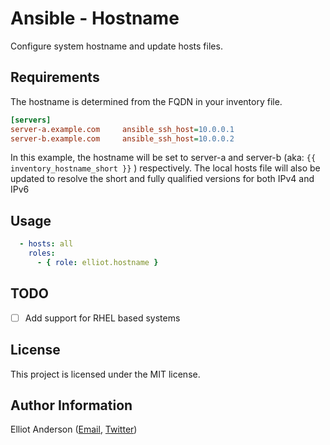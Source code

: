 Ansible - Hostname
=========

Configure system hostname and update hosts files.

Requirements
------------------

The hostname is determined from the FQDN in your inventory file.

```ini
[servers]
server-a.example.com     ansible_ssh_host=10.0.0.1
server-b.example.com     ansible_ssh_host=10.0.0.2
```

In this example, the hostname will be set to server-a and server-b (aka: ```{{ inventory_hostname_short }}``` ) respectively.
The local hosts file will also be updated to resolve the short and fully qualified versions for both IPv4 and IPv6

Usage
----------------

```yaml
  - hosts: all
    roles:
      - { role: elliot.hostname }
```

TODO
------------------

  - [ ] Add support for RHEL based systems

License
------------------

This project is licensed under the MIT license.

Author Information
------------------

Elliot Anderson ([Email](mailto:elliot.a@gmail.com), [Twitter](http://www.twitter.com/elliotanderson))
